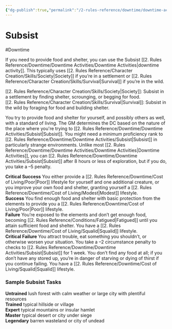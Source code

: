 ```yaml
---
{"dg-publish":true,"permalink":"/2-rules-reference/downtime/downtime-activities/subsist/","noteIcon":""}
---
```


# Subsist
#Downtime 

If you need to provide food and shelter, you can use the Subsist [[2. Rules Reference/Downtime/Downtime Activities/Downtime Activities\|downtime activity]]. This typically uses [[2. Rules Reference/Character Creation/Skills/Society\|Society]] if you’re in a settlement or [[2. Rules Reference/Character Creation/Skills/Survival\|Survival]] if you’re in the wild.

[[2. Rules Reference/Character Creation/Skills/Society\|Society]]: Subsist in a settlement by finding shelter, scrounging, or begging for food.  
[[2. Rules Reference/Character Creation/Skills/Survival\|Survival]]: Subsist in the wild by foraging for food and building shelter.

You try to provide food and shelter for yourself, and possibly others as well, with a standard of living. The GM determines the DC based on the nature of the place where you're trying to [[2. Rules Reference/Downtime/Downtime Activities/Subsist\|Subsist]]. You might need a minimum proficiency rank to [[2. Rules Reference/Downtime/Downtime Activities/Subsist\|Subsist]] in particularly strange environments. Unlike most [[2. Rules Reference/Downtime/Downtime Activities/Downtime Activities\|Downtime Activities]], you can [[2. Rules Reference/Downtime/Downtime Activities/Subsist\|Subsist]] after 8 hours or less of exploration, but if you do, you take a –5 penalty.  
  
**Critical Success** You either provide a [[2. Rules Reference/Downtime/Cost of Living/Poor\|Poor]] lifestyle for yourself and one additional creature, or you improve your own food and shelter, granting yourself a [[2. Rules Reference/Downtime/Cost of Living/Modest\|Modest]] lifestyle.  
**Success** You find enough food and shelter with basic protection from the elements to provide you a [[2. Rules Reference/Downtime/Cost of Living/Poor\|Poor]] lifestyle.  
**Failure** You’re exposed to the elements and don’t get enough food, becoming [[2. Rules Reference/Conditions/Fatigued\|Fatigued]] until you attain sufficient food and shelter. You have a [[2. Rules Reference/Downtime/Cost of Living/Squalid\|Squalid]] lifestyle.  
**Critical Failure** You attract trouble, eat something you shouldn’t, or otherwise worsen your situation. You take a –2 circumstance penalty to checks to [[2. Rules Reference/Downtime/Downtime Activities/Subsist\|Subsist]] for 1 week. You don’t find any food at all; if you don’t have any stored up, you’re in danger of starving or dying of thirst if you continue failing. You have a [[2. Rules Reference/Downtime/Cost of Living/Squalid\|Squalid]] lifestyle.

### Sample Subsist Tasks

**Untrained** lush forest with calm weather or large city with plentiful resources  
**Trained** typical hillside or village  
**Expert** typical mountains or insular hamlet  
**Master** typical desert or city under siege  
**Legendary** barren wasteland or city of undead